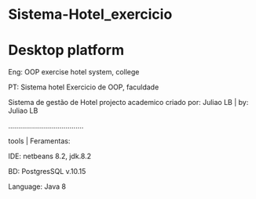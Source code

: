 # Sistema-Hotel_exercicio
# Desktop platform

Eng: OOP exercise hotel system, college

PT: Sistema hotel Exercicio de OOP,  faculdade 

Sistema de gestão de Hotel
projecto academico
criado por: Juliao LB | by: Juliao LB


......................................

tools | Feramentas:

IDE: netbeans 8.2, jdk.8.2

BD: PostgresSQL v.10.15

Language: Java 8

